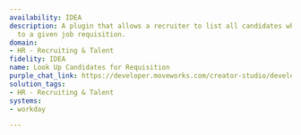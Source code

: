 ```yaml
---
availability: IDEA
description: A plugin that allows a recruiter to list all candidates who have applied
  to a given job requisition.
domain:
- HR - Recruiting & Talent
fidelity: IDEA
name: Look Up Candidates for Requisition
purple_chat_link: https://developer.moveworks.com/creator-studio/developer-tools/purple-chat/?conversation=%7B%22startTimestamp%22%3A%2211%3A43+AM%22%2C%22messages%22%3A%5B%7B%22parts%22%3A%5B%7B%22richText%22%3A%22list+candidates+for+the+senior+product+manager+req%22%7D%5D%2C%22role%22%3A%22user%22%7D%2C%7B%22parts%22%3A%5B%7B%22reasoningSteps%22%3A%5B%7B%22richText%22%3A%22Searching+for+job+requisitions+matching+%27senior+product+manager%27+in+%3Cb%3Eworkday%3C%2Fb%3E.%22%2C%22status%22%3A%22success%22%7D%5D%7D%2C%7B%22richText%22%3A%22%3Cp%3EI+found+a+few+open+requisitions+for+%27Senior+Product+Manager%27.+Which+one+are+you+looking+for%3F%3C%2Fp%3E%22%7D%2C%7B%22buttons%22%3A%5B%7B%22buttonText%22%3A%22REQ-00123%3A+Senior+Product+Manager%2C+Core+Platform%22%7D%2C%7B%22buttonText%22%3A%22REQ-00125%3A+Senior+Product+Manager%2C+Growth%22%7D%2C%7B%22buttonText%22%3A%22REQ-00129%3A+Senior+Product+Manager%2C+International%22%7D%5D%7D%5D%2C%22role%22%3A%22assistant%22%7D%2C%7B%22parts%22%3A%5B%7B%22richText%22%3A%22REQ-00123%3A+Senior+Product+Manager%2C+Core+Platform%22%7D%5D%2C%22role%22%3A%22user%22%7D%2C%7B%22parts%22%3A%5B%7B%22reasoningSteps%22%3A%5B%7B%22richText%22%3A%22Fetching+candidates+for+requisition+%3Cb%3EREQ-00123%3C%2Fb%3E+from+%3Cb%3Eworkday%3C%2Fb%3E.%22%2C%22status%22%3A%22success%22%7D%5D%7D%2C%7B%22richText%22%3A%22%3Cp%3EHere+are+the+active+candidates+for+%3Cb%3EREQ-00123%3A+Senior+Product+Manager%2C+Core+Platform%3C%2Fb%3E%3A%3C%2Fp%3E%3Cul%3E%3Cli%3E%3Cb%3EAlice+Johnson%3C%2Fb%3E+-+Stage%3A+%3Ci%3EHiring+Manager+Interview%3C%2Fi%3E%3C%2Fli%3E%3Cli%3E%3Cb%3EBob+Williams%3C%2Fb%3E+-+Stage%3A+%3Ci%3EOn-site+Interview%3C%2Fi%3E%3C%2Fli%3E%3Cli%3E%3Cb%3ECharlie+Brown%3C%2Fb%3E+-+Stage%3A+%3Ci%3EApplication+Review%3C%2Fi%3E%3C%2Fli%3E%3Cli%3E%3Cb%3EDiana+Prince%3C%2Fb%3E+-+Stage%3A+%3Ci%3EOffer+Extended%3C%2Fi%3E%3C%2Fli%3E%3C%2Ful%3E%22%7D%2C%7B%22citations%22%3A%5B%7B%22citationTitle%22%3A%22REQ-00123%3A+Senior+Product+Manager%2C+Core+Platform%22%2C%22connectorName%22%3A%22workday%22%7D%5D%7D%5D%2C%22role%22%3A%22assistant%22%7D%5D%7D
solution_tags:
- HR - Recruiting & Talent
systems:
- workday

---
```


